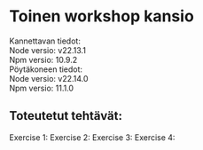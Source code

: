 # Toinen workshop kansio
Kannettavan tiedot:  
Node versio: v22.13.1  
Npm versio: 10.9.2  
Pöytäkoneen tiedot:  
Node versio: v22.14.0  
Npm versio: 11.1.0
## Toteutetut tehtävät:
Exercise 1: 
Exercise 2: 
Exercise 3: 
Exercise 4: 
